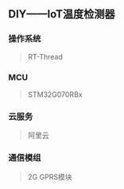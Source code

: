 ## DIY——IoT温度检测器

### 操作系统

> RT-Thread

### MCU

> STM32G070RBx

### 云服务

> 阿里云

### 通信模组

> 2G GPRS模块

